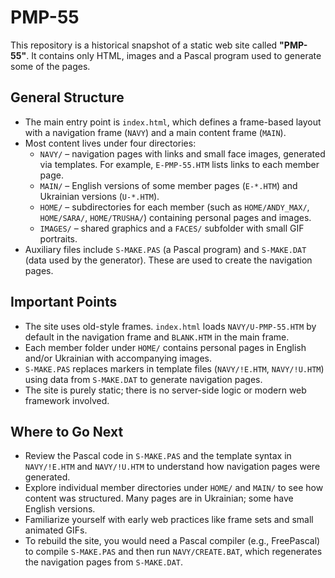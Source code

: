 # PMP-55

This repository is a historical snapshot of a static web site called **"PMP-55"**. It contains only HTML, images and a Pascal program used to generate some of the pages.
## General Structure

- The main entry point is `index.html`, which defines a frame-based layout with a navigation frame (`NAVY`) and a main content frame (`MAIN`).
- Most content lives under four directories:
  - `NAVY/` – navigation pages with links and small face images, generated via templates. For example, `E-PMP-55.HTM` lists links to each member page.
  - `MAIN/` – English versions of some member pages (`E-*.HTM`) and Ukrainian versions (`U-*.HTM`).
  - `HOME/` – subdirectories for each member (such as `HOME/ANDY_MAX/`, `HOME/SARA/`, `HOME/TRUSHA/`) containing personal pages and images.
  - `IMAGES/` – shared graphics and a `FACES/` subfolder with small GIF portraits.
- Auxiliary files include `S-MAKE.PAS` (a Pascal program) and `S-MAKE.DAT` (data used by the generator). These are used to create the navigation pages.

## Important Points

- The site uses old-style frames. `index.html` loads `NAVY/U-PMP-55.HTM` by default in the navigation frame and `BLANK.HTM` in the main frame.
- Each member folder under `HOME/` contains personal pages in English and/or Ukrainian with accompanying images.
- `S-MAKE.PAS` replaces markers in template files (`NAVY/!E.HTM`, `NAVY/!U.HTM`) using data from `S-MAKE.DAT` to generate navigation pages.
- The site is purely static; there is no server-side logic or modern web framework involved.

## Where to Go Next

- Review the Pascal code in `S-MAKE.PAS` and the template syntax in `NAVY/!E.HTM` and `NAVY/!U.HTM` to understand how navigation pages were generated.
- Explore individual member directories under `HOME/` and `MAIN/` to see how content was structured. Many pages are in Ukrainian; some have English versions.
- Familiarize yourself with early web practices like frame sets and small animated GIFs.
- To rebuild the site, you would need a Pascal compiler (e.g., FreePascal) to compile `S-MAKE.PAS` and then run `NAVY/CREATE.BAT`, which regenerates the navigation pages from `S-MAKE.DAT`.

